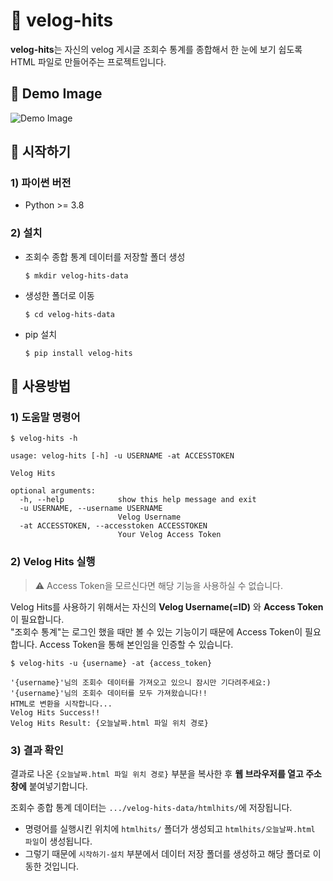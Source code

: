 # 🍕 velog-hits
**velog-hits**는 자신의 velog 게시글 조회수 통계를 종합해서 한 눈에 보기 쉽도록 HTML 파일로 만들어주는 프로젝트입니다.

## 📍 Demo Image
![Demo Image](./demo.png)

## 📍 시작하기
### 1) 파이썬 버전
- Python >= 3.8

### 2) 설치
- 조회수 종합 통계 데이터를 저장할 폴더 생성
  ```shell
  $ mkdir velog-hits-data
  ```

- 생성한 폴더로 이동
  ```shell
  $ cd velog-hits-data
  ```

- pip 설치
  ```shell
  $ pip install velog-hits
  ```

## 📍 사용방법
### 1) 도움말 명령어
```shell
$ velog-hits -h
```
```shell
usage: velog-hits [-h] -u USERNAME -at ACCESSTOKEN

Velog Hits

optional arguments:
  -h, --help            show this help message and exit
  -u USERNAME, --username USERNAME
                        Velog Username
  -at ACCESSTOKEN, --accesstoken ACCESSTOKEN
                        Your Velog Access Token
```

### 2) Velog Hits 실행

> ⚠️ Access Token을 모르신다면 해당 기능을 사용하실 수 없습니다.

Velog Hits를 사용하기 위해서는 자신의 **Velog Username(=ID)** 와 **Access Token**이 필요합니다.</br>
"조회수 통계"는 로그인 했을 때만 볼 수 있는 기능이기 때문에 Access Token이 필요합니다. Access Token을 통해 본인임을 인증할 수 있습니다.</br> 


```shell
$ velog-hits -u {username} -at {access_token}
```
```shell
'{username}'님의 조회수 데이터를 가져오고 있으니 잠시만 기다려주세요:)
'{username}'님의 조회수 데이터를 모두 가져왔습니다!!
HTML로 변환을 시작합니다...
Velog Hits Success!!
Velog Hits Result: {오늘날짜.html 파일 위치 경로}
```

### 3) 결과 확인
결과로 나온 `{오늘날짜.html 파일 위치 경로}` 부분을 복사한 후 **웹 브라우저를 열고 주소창에** 붙여넣기합니다.

조회수 종합 통계 데이터는 `.../velog-hits-data/htmlhits/`에 저장됩니다.</br>
- 명령어를 실행시킨 위치에 `htmlhits/` 폴더가 생성되고 `htmlhits/오늘날짜.html 파일`이 생성됩니다.
- 그렇기 때문에 `시작하기-설치` 부분에서 데이터 저장 폴더를 생성하고 해당 폴더로 이동한 것입니다.
